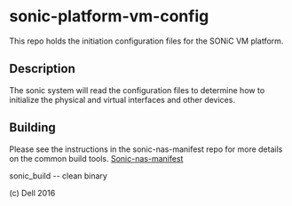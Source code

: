# sonic-platform-vm-config
This repo holds the initiation configuration files for the SONiC VM platform.

## Description
The sonic system will read the configuration files to determine how to initialize the physical and virtual interfaces and other devices.

Building
--------
Please see the instructions in the sonic-nas-manifest repo for more details on the common build tools.  [Sonic-nas-manifest](https://www.github.com/Azure/sonic-nas-manifest)

sonic_build -- clean binary

(c) Dell 2016
